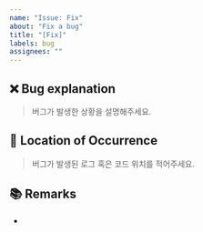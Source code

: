 ```yaml
---
name: "Issue: Fix"
about: "Fix a bug"
title: "[Fix]"
labels: bug
assignees: ""
---
```


## ❌ Bug explanation

> 버그가 발생한 상황을 설명해주세요.

## 🐞 Location of Occurrence

> 버그가 발생된 로그 혹은 코드 위치를 적어주세요.

## 📚 Remarks

- 